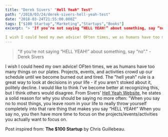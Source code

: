 ```yaml
---
title: "Derek Sivers' "Hell Yeah" Test"
path: "/2018/03/24/derek-sivers-hell-yeah-test"
date: "2018-03-24T21:55:00.000Z"
tags: ["$100 Startup","Marketing","Startups","Books"]
excerpt: "> "If you’re not saying “HELL YEAH!” about something, say “no”." -Derek Sivers

I wish I could heed my own advice! OFten times, we as humans have too many things on our plates. Projects, events, and..."
---
```


> "If you’re not saying “HELL YEAH!” about something, say “no”." -Derek Sivers

I wish I could heed my own advice! OFten times, we as humans have too many things on our plates. Projects, events, and activities crowd up our schedule until we become burned out and tired. The "hell yeah" rule is a great way to look at decisions in your life - if you aren't stoked about it, politely decline. I would like to think I've become better at recognizing this, but I think others would disagree. From Sivers' [Hell Yeah Website](https://sivers.org/hellyeah), he states a solid reason for why you should be saying no more often: "When you say no to most things, you leave room in your life to really throw yourself completely into that rare thing that makes you say “HELL YEAH!” When you say no, you then have more time to focus on the projects/events/activities you actually want to focus on.

Post inspired from: **The $100 Startup** by Chris Guillebeau.
